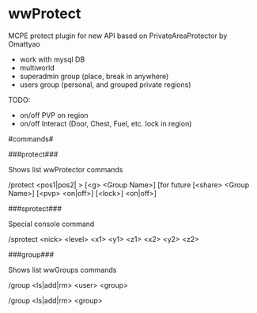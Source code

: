 wwProtect
=========

MCPE protect plugin for new API based on PrivateAreaProtector by Omattyao

* work with mysql DB
* multiworld
* superadmin group (place, break in anywhere)
* users group (personal, and grouped private regions)

TODO:
* on/off PVP on region
* on/off Interact (Door, Chest, Fuel, etc. lock in region)

#commands#

###protect###
 
Shows list wwProtector commands
  
 /protect \<pos1|pos2|   \> \[\<g\> \<Group Name\>\] \[for future \[\<share> <Group Name\>\] \[\<pvp\> \<on|off\>\] \[\<lock\>\] \<on|off\>\]

###sprotect###
 
Special console command
  
/sprotect \<nick\> \<level\> \<x1\> \<y1\> \<z1\> \<x2\> \<y2\> \<z2\>

###group###

Shows list wwGroups commands
  
 /group \<ls|add|rm\> \<user\> \<group\>
  
 /group \<ls|add|rm\> \<group\>
